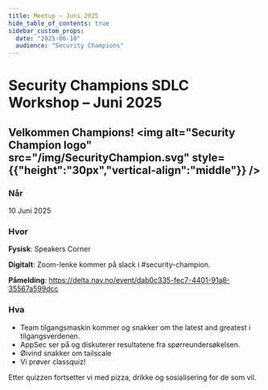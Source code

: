 ```yaml
---
title: Meetup – Juni 2025
hide_table_of_contents: true
sidebar_custom_props:
  date: "2025-06-10"
  audience: "Security Champions"
---
```


# Security Champions SDLC Workshop – Juni 2025

## Velkommen Champions! <img alt="Security Champion logo" src="/img/SecurityChampion.svg" style={{"height":"30px","vertical-align":"middle"}} />

### Når

10 Juni 2025

### Hvor

**Fysisk**: Speakers Corner

**Digitalt**: Zoom-lenke kommer på slack i #security-champion.

**Påmelding**: https://delta.nav.no/event/dab0c335-fec7-4401-91a8-35567a599dcc

### Hva

- Team tilgangsmaskin kommer og snakker om the latest and greatest i tilgangsverdenen.
- AppSec ser på og diskuterer resultatene fra spørreundersøkelsen.
- Øivind snakker om tailscale
- Vi prøver classquiz!

Etter quizzen fortsetter vi med pizza, drikke og sosialisering for de som vil.
